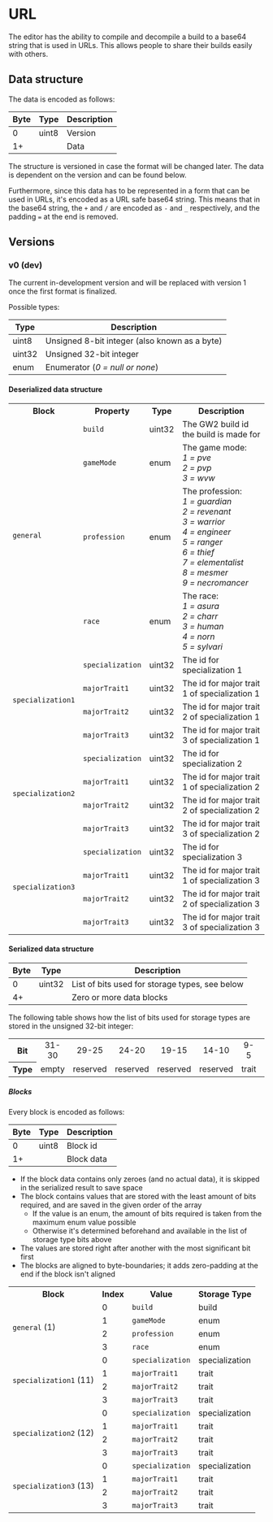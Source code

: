 # URL
The editor has the ability to compile and decompile a build to a base64 string that is used in URLs.
This allows people to share their builds easily with others.

## Data structure
The data is encoded as follows:

 Byte | Type  | Description
------|-------|-------------
 0    | uint8 | Version
 1+   |       | Data

The structure is versioned in case the format will be changed later.
The data is dependent on the version and can be found below.

Furthermore, since this data has to be represented in a form that can be used in URLs, it's encoded as a URL safe base64 string.
This means that in the base64 string, the `+` and `/` are encoded as `-` and `_` respectively, and the padding `=` at the end is removed.


## Versions
### v0 (dev)
The current in-development version and will be replaced with version 1 once the first format is finalized.

Possible types:

 Type   | Description
--------|-------------
 uint8  | Unsigned 8-bit integer (also known as a byte)
 uint32 | Unsigned 32-bit integer
 enum   | Enumerator (*0 = null or none*)

#### Deserialized data structure
<table>
    <tr>
        <th>Block</th>
        <th>Property</th>
        <th>Type</th>
        <th>Description</th>
    </tr>
    <tr>
        <td rowspan="4"><code>general</code></td>
        <td><code>build</code></td>
        <td>uint32</td>
        <td>The GW2 build id the build is made for</td>
    </tr>
    <tr>
        <td><code>gameMode</code></td>
        <td>enum</td>
        <td>
            The game mode:<br>
            <em>1 = pve</em><br>
            <em>2 = pvp</em><br>
            <em>3 = wvw</em>
        </td>
    </tr>
    <tr>
        <td><code>profession</code></td>
        <td>enum</td>
        <td>
            The profession:<br>
            <em>1 = guardian</em><br>
            <em>2 = revenant</em><br>
            <em>3 = warrior</em><br>
            <em>4 = engineer</em><br>
            <em>5 = ranger</em><br>
            <em>6 = thief</em><br>
            <em>7 = elementalist</em><br>
            <em>8 = mesmer</em><br>
            <em>9 = necromancer</em>
        </td>
    </tr>
    <tr>
        <td><code>race</code></td>
        <td>enum</td>
        <td>
            The race:<br>
            <em>1 = asura</em><br>
            <em>2 = charr</em><br>
            <em>3 = human</em><br>
            <em>4 = norn</em><br>
            <em>5 = sylvari</em>
        </td>
    </tr>
    <tr>
        <td rowspan="4"><code>specialization1</code></td>
        <td><code>specialization</code></td>
        <td>uint32</td>
        <td>The id for specialization 1</td>
    </tr>
    <tr>
        <td><code>majorTrait1</code></td>
        <td>uint32</td>
        <td>The id for major trait 1 of specialization 1</td>
    </tr>
    <tr>
        <td><code>majorTrait2</code></td>
        <td>uint32</td>
        <td>The id for major trait 2 of specialization 1</td>
    </tr>
    <tr>
        <td><code>majorTrait3</code></td>
        <td>uint32</td>
        <td>The id for major trait 3 of specialization 1</td>
    </tr>
    <tr>
        <td rowspan="4"><code>specialization2</code></td>
        <td><code>specialization</code></td>
        <td>uint32</td>
        <td>The id for specialization 2</td>
    </tr>
    <tr>
        <td><code>majorTrait1</code></td>
        <td>uint32</td>
        <td>The id for major trait 1 of specialization 2</td>
    </tr>
    <tr>
        <td><code>majorTrait2</code></td>
        <td>uint32</td>
        <td>The id for major trait 2 of specialization 2</td>
    </tr>
    <tr>
        <td><code>majorTrait3</code></td>
        <td>uint32</td>
        <td>The id for major trait 3 of specialization 2</td>
    </tr>
    <tr>
        <td rowspan="4"><code>specialization3</code></td>
        <td><code>specialization</code></td>
        <td>uint32</td>
        <td>The id for specialization 3</td>
    </tr>
    <tr>
        <td><code>majorTrait1</code></td>
        <td>uint32</td>
        <td>The id for major trait 1 of specialization 3</td>
    </tr>
    <tr>
        <td><code>majorTrait2</code></td>
        <td>uint32</td>
        <td>The id for major trait 2 of specialization 3</td>
    </tr>
    <tr>
        <td><code>majorTrait3</code></td>
        <td>uint32</td>
        <td>The id for major trait 3 of specialization 3</td>
    </tr>
</table>

#### Serialized data structure
 Byte | Type   | Description
------|--------|-------------
 0    | uint32 | List of bits used for storage types, see below  
 4+   |        | Zero or more data blocks

The following table shows how the list of bits used for storage types are stored in the unsigned 32-bit integer: 
<table>
    <tr>
        <th>Bit</th>
        <td align="center">31-30</th>
        <td align="center">29-25</td>
        <td align="center">24-20</td>
        <td align="center">19-15</td>
        <td align="center">14-10</td>
        <td align="center">9-5</td>
        <td align="center">4-0</td>
    </tr>
    <tr>
        <th>Type</th>
        <td>empty</td>
        <td>reserved</td>
        <td>reserved</td>
        <td>reserved</td>
        <td>reserved</td>
        <td>trait</td>
        <td>specialization</td>
    </tr>
</table>

##### Blocks
Every block is encoded as follows:

 Byte | Type  | Description
------|-------|-------------
 0    | uint8 | Block id
 1+   |       | Block data

- If the block data contains only zeroes (and no actual data), it is skipped in the serialized result to save space
- The block contains values that are stored with the least amount of bits required, and are saved in the given order of the array
  - If the value is an enum, the amount of bits required is taken from the maximum enum value possible
  - Otherwise it's determined beforehand and available in the list of storage type bits above
- The values are stored right after another with the most significant bit first
- The blocks are aligned to byte-boundaries; it adds zero-padding at the end if the block isn't aligned

<table>
    <tr>
        <th>Block</th>
        <th>Index</th>
        <th>Value</th>
        <th>Storage Type</th>
    </tr>
    <tr>
        <td rowspan="4"><code>general</code> (1)</td>
        <td>0</td>
        <td><code>build</code></td>
        <td>build</td>
    </tr>
    <tr>
        <td>1</td>
        <td><code>gameMode</code></td>
        <td>enum</td>
    </tr>
    <tr>
        <td>2</td>
        <td><code>profession</code></td>
        <td>enum</td>
    </tr>
    <tr>
        <td>3</td>
        <td><code>race</code></td>
        <td>enum</td>
    </tr>
    <tr>
        <td rowspan="4"><code>specialization1</code> (11)</td>
        <td>0</td>
        <td><code>specialization</code></td>
        <td>specialization</td>
    </tr>
    <tr>
        <td>1</td>
        <td><code>majorTrait1</code></td>
        <td>trait</td>
    </tr>
    <tr>
        <td>2</td>
        <td><code>majorTrait2</code></td>
        <td>trait</td>
    </tr>
    <tr>
        <td>3</td>
        <td><code>majorTrait3</code></td>
        <td>trait</td>
    </tr>
    <tr>
        <td rowspan="4"><code>specialization2</code> (12)</td>
        <td>0</td>
        <td><code>specialization</code></td>
        <td>specialization</td>
    </tr>
    <tr>
        <td>1</td>
        <td><code>majorTrait1</code></td>
        <td>trait</td>
    </tr>
    <tr>
        <td>2</td>
        <td><code>majorTrait2</code></td>
        <td>trait</td>
    </tr>
    <tr>
        <td>3</td>
        <td><code>majorTrait3</code></td>
        <td>trait</td>
    </tr>
    <tr>
        <td rowspan="4"><code>specialization3</code> (13)</td>
        <td>0</td>
        <td><code>specialization</code></td>
        <td>specialization</td>
    </tr>
    <tr>
        <td>1</td>
        <td><code>majorTrait1</code></td>
        <td>trait</td>
    </tr>
    <tr>
        <td>2</td>
        <td><code>majorTrait2</code></td>
        <td>trait</td>
    </tr>
    <tr>
        <td>3</td>
        <td><code>majorTrait3</code></td>
        <td>trait</td>
    </tr>
</table>
